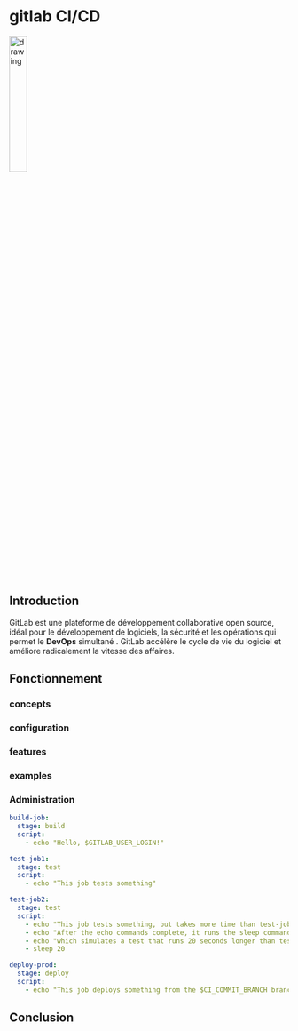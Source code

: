 # gitlab CI/CD
 <img src="../../img/gitlab.png" alt="drawing" style="width:25%; height:25%; "/> <br>

## Introduction
GitLab est une plateforme de développement collaborative open source, idéal pour le développement de logiciels, la sécurité et les opérations qui permet le **DevOps** simultané . GitLab accélère le cycle de vie du logiciel et améliore radicalement la vitesse des affaires.

## Fonctionnement

### concepts
### configuration
### features
### examples
### Administration
```yml
build-job:
  stage: build
  script:
    - echo "Hello, $GITLAB_USER_LOGIN!"

test-job1:
  stage: test
  script:
    - echo "This job tests something"

test-job2:
  stage: test
  script:
    - echo "This job tests something, but takes more time than test-job1."
    - echo "After the echo commands complete, it runs the sleep command for 20 seconds"
    - echo "which simulates a test that runs 20 seconds longer than test-job1"
    - sleep 20

deploy-prod:
  stage: deploy
  script:
    - echo "This job deploys something from the $CI_COMMIT_BRANCH branch."
```

## Conclusion
